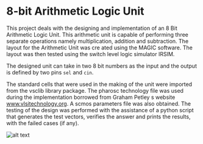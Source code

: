 # 8-bit Arithmetic Logic Unit

This project deals with the designing and implementation of an 8 Bit Arithmetic Logic Unit. This arithmetic unit is capable of performing three separate operations namely multiplication, addition and subtraction. The layout for the Arithmetic Unit was cre ated using the MAGIC software. The layout was then tested using the switch level logic simulator IRSIM. 

The designed unit can take in two 8 bit numbers as the input and the output is defined by two pins `sel` and `cin`.

The standard cells that were used in the making of the unit were imported from the vsclib library package. The pharosc technology file was used during the implementation borrowed from Graham Petley s website www.vlsitechnology.org. A scmos parameters file was also obtained. The testing of the design was performed with the assistance of a python script that generates the test vectors, verifies the answer and prints the results, with the failed cases (if any).

![alt text](https://github.com/rmhanchate/vlsi-lab-project/blob/main/alu.png?raw=true)
